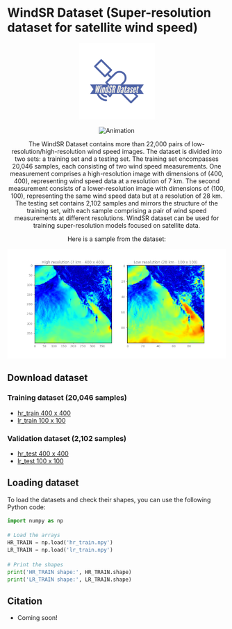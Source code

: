 # WindSR Dataset (Super-resolution dataset for satellite wind speed)

<div align="center">
  <a href="https://github.com/sekilab/WindSR_Dataset">
    <img src="media/logo.png" alt="Logo" width="auto" height="175">
  </a>


![Animation](media/wind_speed_animation_latest.gif)

The WindSR Dataset contains more than 22,000 pairs of low-resolution/high-resolution wind speed images. The dataset is divided into two sets: a training set and a testing set. The training set encompasses 20,046 samples, each consisting of two wind speed measurements. One measurement comprises a high-resolution image with dimensions of (400, 400), representing wind speed data at a resolution of 7 km. The second measurement consists of a lower-resolution image with dimensions of (100, 100), representing the same wind speed data but at a resolution of 28 km. The testing set contains 2,102 samples and mirrors the structure of the training set, with each sample comprising a pair of wind speed measurements at different resolutions. WindSR dataset can be used for training super-resolution models focused on satellite data.


Here is a sample from the dataset:
</div>
<div align="center">

![High Resolution Sample](media/hrlr_sample.png)



</div>


## Download dataset
### Training dataset (20,046 samples)
- [hr_train 400 x 400](https://sekilab-public-data.s3.ap-northeast-1.amazonaws.com/WindSR_Dataset/hr_train.npy)
- [lr_train 100 x 100](https://sekilab-public-data.s3.ap-northeast-1.amazonaws.com/WindSR_Dataset/lr_train.npy)

### Validation dataset (2,102 samples)

- [hr_test 400 x 400](https://sekilab-public-data.s3.ap-northeast-1.amazonaws.com/WindSR_Dataset/hr_test.npy)
- [lr_test 100 x 100](https://sekilab-public-data.s3.ap-northeast-1.amazonaws.com/WindSR_Dataset/lr_test.npy)


## Loading dataset

To load the datasets and check their shapes, you can use the following Python code:

```python
import numpy as np

# Load the arrays
HR_TRAIN = np.load('hr_train.npy')
LR_TRAIN = np.load('lr_train.npy')

# Print the shapes
print('HR_TRAIN shape:', HR_TRAIN.shape)
print('LR_TRAIN shape:', LR_TRAIN.shape)
```

## Citation

- Coming soon!